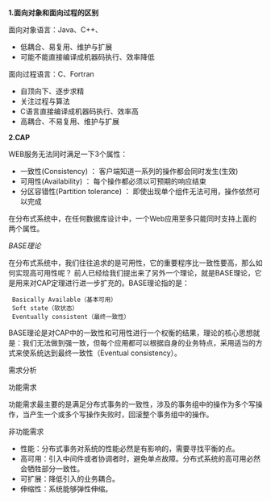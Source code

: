 **1.面向对象和面向过程的区别**

面向对象语言：Java、C++、
- 低耦合、易复用、维护与扩展
- 可能不能直接编译成机器码执行、效率降低


面向过程语言：C、Fortran
- 自顶向下、逐步求精
- 关注过程与算法
- C语言直接编译成机器码执行、效率高
- 高耦合、不易复用、维护与扩展

**2.CAP**

WEB服务无法同时满足一下3个属性：

- 一致性(Consistency) ： 客户端知道一系列的操作都会同时发生(生效)
- 可用性(Availability) ： 每个操作都必须以可预期的响应结束
- 分区容错性(Partition tolerance) ： 即使出现单个组件无法可用，操作依然可以完成

在分布式系统中，在任何数据库设计中，一个Web应用至多只能同时支持上面的两个属性。

_BASE理论_

在分布式系统中，我们往往追求的是可用性，它的重要程序比一致性要高，那么如何实现高可用性呢？ 前人已经给我们提出来了另外一个理论，就是BASE理论，它是用来对CAP定理进行进一步扩充的。BASE理论指的是：

     Basically Available（基本可用）
     Soft state（软状态）
     Eventually consistent（最终一致性）
BASE理论是对CAP中的一致性和可用性进行一个权衡的结果，理论的核心思想就是：我们无法做到强一致，但每个应用都可以根据自身的业务特点，采用适当的方式来使系统达到最终一致性（Eventual consistency）。

需求分析

功能需求

功能需求最主要的是满足分布式事务的一致性，涉及的事务组中的操作为多个写操作，当产生一个或多个写操作失败时，回滚整个事务组中的操作。

非功能需求

- 性能：分布式事务对系统的性能必然是有影响的，需要寻找平衡的点。
- 高可用：引入中间件或者协调者时，避免单点故障。分布式系统的高可用必然会牺牲部分一致性。
- 可扩展：降低引入的业务耦合。
- 伸缩性：系统能够弹性伸缩。

